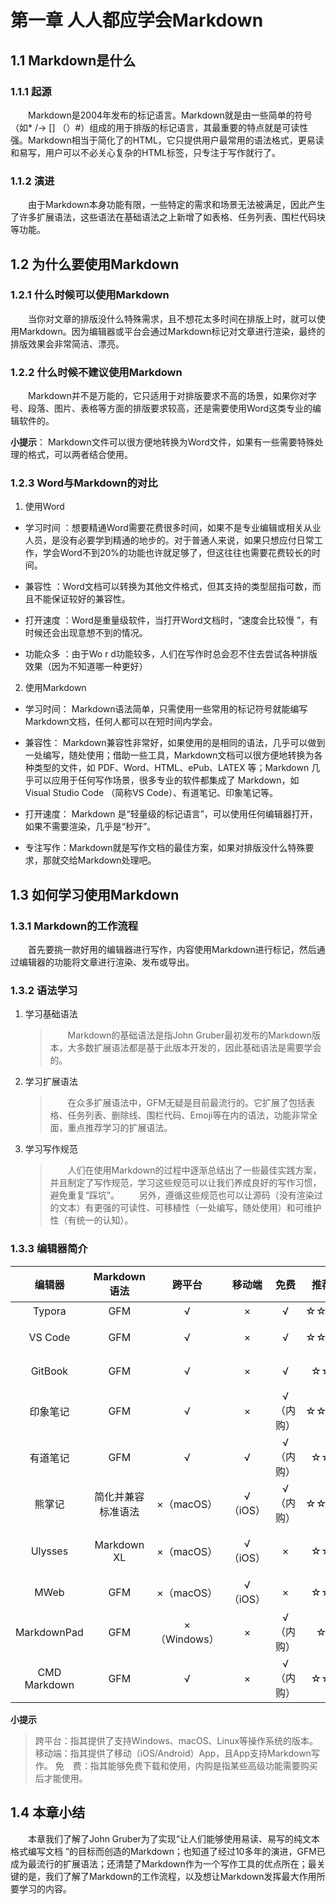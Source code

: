 # 第一章 人人都应学会Markdown

## 1.1 Markdown是什么

### 1.1.1 起源

&emsp;&emsp;Markdown是2004年发布的标记语言。Markdown就是由一些简单的符号（如* /-> [] （）#）组成的用于排版的标记语言，其最重要的特点就是可读性强。Markdown相当于简化了的HTML，它只提供用户最常用的语法格式，更易读和易写，用户可以不必关心复杂的HTML标签，只专注于写作就行了。

### 1.1.2 演进

&emsp;&emsp;由于Markdown本身功能有限，一些特定的需求和场景无法被满足，因此产生了许多扩展语法，这些语法在基础语法之上新增了如表格、任务列表、围栏代码块等功能。

## 1.2 为什么要使用Markdown

### 1.2.1 什么时候可以使用Markdown

&emsp;&emsp;当你对文章的排版没什么特殊需求，且不想花太多时间在排版上时，就可以使用Markdown。因为编辑器或平台会通过Markdown标记对文章进行渲染，最终的排版效果会非常简洁、漂亮。

### 1.2.2 什么时候不建议使用Markdown

&emsp;&emsp;Markdown并不是万能的，它只适用于对排版要求不高的场景，如果你对字号、段落、图片、表格等方面的排版要求较高，还是需要使用Word这类专业的编辑软件的。

**小提示**： Markdown文件可以很方便地转换为Word文件，如果有一些需要特殊处理的格式，可以两者结合使用。

### 1.2.3 Word与Markdown的对比

1. 使用Word

+ 学习时间 ：想要精通Word需要花费很多时间，如果不是专业编辑或相关从业人员，是没有必要学到精通的地步的。对于普通人来说，如果只想应付日常工作，学会Word不到20%的功能也许就足够了，但这往往也需要花费较长的时间。

+ 兼容性 ：Word文档可以转换为其他文件格式，但其支持的类型屈指可数，而且不能保证较好的兼容性。

+ 打开速度 ：Word是重量级软件，当打开Word文档时，“速度会比较慢 ”，有时候还会出现意想不到的情况。

+ 功能众多 ：由于Wo r d功能较多，人们在写作时总会忍不住去尝试各种排版效果（因为不知道哪一种更好）

2. 使用Markdown

+ 学习时间： Markdown语法简单，只需使用一些常用的标记符号就能编写Markdown文档，任何人都可以在短时间内学会。

+ 兼容性： Markdown兼容性非常好，如果使用的是相同的语法，几乎可以做到一处编写，随处使用；借助一些工具，Markdown文档可以很方便地转换为各种类型的文件，如 PDF、Word、HTML、ePub、LATEX 等；Markdown 几乎可以应用于任何写作场景，很多专业的软件都集成了 Markdown，如 Visual Studio Code （简称VS Code）、有道笔记、印象笔记等。

+ 打开速度： Markdown 是“轻量级的标记语言”，可以使用任何编辑器打开，如果不需要渲染，几乎是“秒开”。

+ 专注写作：Markdown就是写作文档的最佳方案，如果对排版没什么特殊要求，那就交给Markdown处理吧。

## 1.3 如何学习使用Markdown

### 1.3.1 Markdown的工作流程

&emsp;&emsp;首先要挑一款好用的编辑器进行写作，内容使用Markdown进行标记，然后通过编辑器的功能将文章进行渲染、发布或导出。

### 1.3.2 语法学习

1. 学习基础语法

    > &emsp;&emsp;Markdown的基础语法是指John Gruber最初发布的Markdown版本，大多数扩展语法都是基于此版本开发的，因此基础语法是需要学会的。

2. 学习扩展语法

    > &emsp;&emsp;在众多扩展语法中，GFM无疑是目前最流行的。它扩展了包括表格、任务列表、删除线、围栏代码、Emoji等在内的语法，功能非常全面，重点推荐学习的扩展语法。

3. 学习写作规范

    > &emsp;&emsp;人们在使用Markdown的过程中逐渐总结出了一些最佳实践方案，并且制定了写作规范，学习这些规范可以让我们养成良好的写作习惯，避免重复“踩坑”。
    > &emsp;&emsp;另外，遵循这些规范也可以让源码（没有渲染过的文本）有更强的可读性、可移植性（一处编写，随处使用）和可维护性（有统一的认知）。

### 1.3.3 编辑器简介

|编辑器|Markdown语法|跨平台|移动端|免费|推荐指数|适宜人群|
|:--:|:--:|:--:|:--:|:--:|:--:|:--:|
|Typora|GFM|√|×|√|☆☆☆☆☆|所有人|
|VS Code|GFM|√|×|√|☆☆☆☆☆|技术写作人员|
|GitBook|GFM|√|×|√|☆☆☆☆|热爱开源的人|
|印象笔记|GFM|√|×|√（内购）|☆☆☆☆☆|印象笔记用户|
|有道笔记|GFM|√|√|√（内购）|☆☆☆☆|有道笔记用户|
|熊掌记|简化并兼容标准语法|×（macOS）|√（iOS）|√（内购）|☆☆☆☆☆|文艺青年|
|Ulysses|Markdown XL|×（macOS）|√（iOS）|×|☆☆☆☆|重度文字工作者|
|MWeb|GFM|×（macOS）|√（iOS）|×|☆☆☆☆|技术写作人员|
|MarkdownPad|GFM|×（Windows）|×|√（内购）|☆☆☆|Window用户|
|CMD Markdown|GFM|√|×|√（内购）|☆☆☆☆|所有人|

**小提示**

> 跨平台：指其提供了支持Windows、macOS、Linux等操作系统的版本。
> 移动端：指其提供了移动（iOS/Android）App，且App支持Markdown写作。
> 免&emsp;费：指其能够免费下载和使用，内购是指某些高级功能需要购买后才能使用。

## 1.4 本章小结

&emsp;&emsp;本章我们了解了John Gruber为了实现“让人们能够使用易读、易写的纯文本格式编写文档 ”的目标而创造的Markdown；也知道了经过10多年的演进，GFM已成为最流行的扩展语法；还清楚了Markdown作为一个写作工具的优点所在；最关键的是，我们了解了Markdown的工作流程，以及想让Markdown发挥最大作用所要学习的内容。

